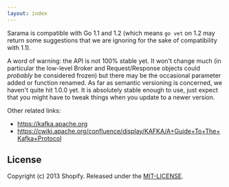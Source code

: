 ```yaml
---
layout: index
---
```


Sarama is compatible with Go 1.1 and 1.2 (which means `go vet` on 1.2 may return some suggestions that we are ignoring for the sake of compatibility with 1.1).

A word of warning: the API is not 100% stable yet. It won't change much (in particular the low-level Broker and Request/Response objects could *probably* be considered frozen) but there may be the occasional parameter added or function renamed. As far as semantic versioning is concerned, we haven't quite hit 1.0.0 yet. It is absolutely stable enough to use, just expect that you might have to tweak things when you update to a newer version.

Other related links:

* https://kafka.apache.org
* https://cwiki.apache.org/confluence/display/KAFKA/A+Guide+To+The+Kafka+Protocol

## License

Copyright (c) 2013 Shopify. Released under the [MIT-LICENSE](http://opensource.org/licenses/MIT).